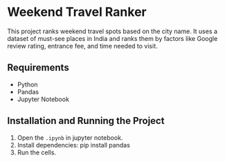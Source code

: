 # Weekend Travel Ranker
This project ranks weekend travel spots based on the city name. It uses a dataset of must-see places in India and ranks them by factors like Google review rating, entrance fee, and time needed to visit.

## Requirements
- Python 
- Pandas
- Jupyter Notebook

## Installation and Running the Project
1. Open the `.ipynb` in jupyter notebook.
1. Install dependencies: pip install pandas
3. Run the cells.


